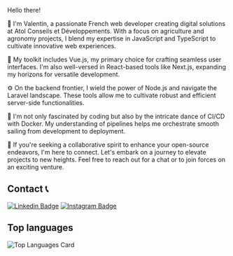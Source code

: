 Hello there! 

👋 I'm Valentin, a passionate French web developer creating digital solutions at Atol Conseils et Développements. With a focus on agriculture and agronomy projects, I blend my expertise in JavaScript and TypeScript to cultivate innovative web experiences.

🌱 My toolkit includes Vue.js, my primary choice for crafting seamless user interfaces. I'm also well-versed in React-based tools like Next.js, expanding my horizons for versatile development.

⚙️ On the backend frontier, I wield the power of Node.js and navigate the Laravel landscape. These tools allow me to cultivate robust and efficient server-side functionalities.

🐳 I'm not only fascinated by coding but also by the intricate dance of CI/CD with Docker. My understanding of pipelines helps me orchestrate smooth sailing from development to deployment.

🚀 If you're seeking a collaborative spirit to enhance your open-source endeavors, I'm here to connect. Let's embark on a journey to elevate projects to new heights. Feel free to reach out for a chat or to join forces on an exciting venture.

## Contact 📞
[![Linkedin Badge](https://img.shields.io/badge/LinkedIn-0077B5?style=for-the-badge&logo=linkedin&logoColor=white)](https://www.linkedin.com/in/valentin-marguerie/)
[![Instagram Badge](https://img.shields.io/badge/Instagram-E4405F?style=for-the-badge&logo=instagram&logoColor=white)](https://www.instagram.com/valentin_marguerie/)
	
## Top languages
![Top Languages Card](https://github-readme-stats.vercel.app/api/top-langs/?username=valentinm27&layout=compact&count_private=true&theme=calm&hide=css,SCSS,HTML,Blade,Java,Dart,C%23)
